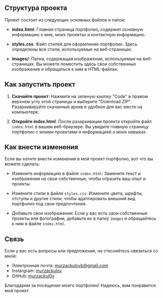 ## Структура проекта

Проект состоит из следующих основных файлов и папок:

-   **index.html**: Главная страница портфолио, содержит основную информацию о мне, моих проектах и контактную информацию.
    
-   **styles.css**: Файл стилей для оформления портфолио. Здесь определены все стили, используемые на веб-страницах.
    
-   **images/**: Папка, содержащая изображения, используемые на веб-страницах. Вы можете поместить здесь свои собственные изображения и обращаться к ним в HTML-файлах.
    

## Как запустить проект

1.  **Скачайте проект**: Нажмите на зеленую кнопку "Code" в правом верхнем углу этой страницы и выберите "Download ZIP". Разархивируйте скачанный архив в удобное для вас место на компьютере.
    
2.  **Откройте index.html**: После разархивации проекта откройте файл `index.html` в вашем веб-браузере. Вы увидите главную страницу портфолио с моими проектами и информацией о моих навыках.
    

## Как внести изменения

Если вы хотите внести изменения в мой проект портфолио, вот что вы можете сделать:

-   Измените информацию в файле `index.html`: Замените текст и изображения на свои собственные, чтобы отразить ваш опыт и проекты.
    
-   Измените стили в файле `styles.css`: Измените цвета, шрифты, отступы и другие стили, чтобы адаптировать внешний вид портфолио под свои предпочтения.
    
-   Добавьте свои изображения: Если у вас есть свои собственные проекты или фотографии, добавьте их в папку `images` и обращайтесь к ним в файле `index.html`.
    

## Связь

Если у вас есть вопросы или предложения, не стесняйтесь связаться со мной:

-   Электронная почта: murzackulovb@gmail.com
-   Instargram: [murzackulov](https://www.instagram.com/murzackulov/)
-   GitHub: [murzackul0v](https://github.com/murzackul0v)

Благодарим за посещение моего портфолио! Надеюсь, вам понравится мой проект.
